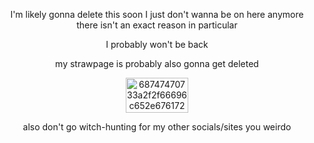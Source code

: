 <p align="center">
I'm likely gonna delete this soon I just don't wanna be on here anymore there isn't an exact reason in particular

<p align="center">
I probably won't be back

<p align="center">
my strawpage is probably also gonna get deleted

<p align="center">
<img width="100" height="56" alt="68747470733a2f2f66696c652e67617264656e2f5a7663392d5f426b476c3438674153742f74756d626c725f33623663373030313964663365376530326530666462646162323236383132325f64386662373230635f3130302e706e67" src="https://github.com/user-attachments/assets/161928b1-138d-4d4d-a269-b9717504def7" />

<p align="center">
also don't go witch-hunting for my other socials/sites you weirdo
